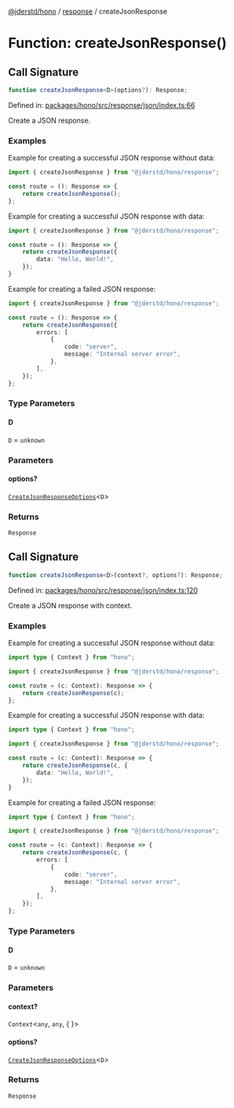 [@jderstd/hono](../../README.md) / [response](../README.md) / createJsonResponse

# Function: createJsonResponse()

## Call Signature

```ts
function createJsonResponse<D>(options?): Response;
```

Defined in: [packages/hono/src/response/json/index.ts:66](https://github.com/jderstd/hono/blob/0375d1964ace5bd38dea6e609d38e5f00aab5022/packages/hono/src/response/json/index.ts#L66)

Create a JSON response.

### Examples

Example for creating a successful JSON response without data:

```ts
import { createJsonResponse } from "@jderstd/hono/response";

const route = (): Response => {
    return createJsonResponse();
};
```

Example for creating a successful JSON response with data:

```ts
import { createJsonResponse } from "@jderstd/hono/response";

const route = (): Response => {
    return createJsonResponse({
        data: "Hello, World!",
    });
}
```

Example for creating a failed JSON response:

```ts
import { createJsonResponse } from "@jderstd/hono/response";

const route = (): Response => {
    return createJsonResponse({
        errors: [
            {
                code: "server",
                message: "Internal server error",
            },
        ],
    });
};
```

### Type Parameters

#### D

`D` = `unknown`

### Parameters

#### options?

[`CreateJsonResponseOptions`](../type-aliases/CreateJsonResponseOptions.md)\<`D`\>

### Returns

`Response`

## Call Signature

```ts
function createJsonResponse<D>(context?, options?): Response;
```

Defined in: [packages/hono/src/response/json/index.ts:120](https://github.com/jderstd/hono/blob/0375d1964ace5bd38dea6e609d38e5f00aab5022/packages/hono/src/response/json/index.ts#L120)

Create a JSON response with context.

### Examples

Example for creating a successful JSON response without data:

```ts
import type { Context } from "hono";

import { createJsonResponse } from "@jderstd/hono/response";

const route = (c: Context): Response => {
    return createJsonResponse(c);
};
```

Example for creating a successful JSON response with data:

```ts
import type { Context } from "hono";

import { createJsonResponse } from "@jderstd/hono/response";

const route = (c: Context): Response => {
    return createJsonResponse(c, {
        data: "Hello, World!",
    });
}
```

Example for creating a failed JSON response:

```ts
import type { Context } from "hono";

import { createJsonResponse } from "@jderstd/hono/response";

const route = (c: Context): Response => {
    return createJsonResponse(c, {
        errors: [
            {
                code: "server",
                message: "Internal server error",
            },
        ],
    });
};
```

### Type Parameters

#### D

`D` = `unknown`

### Parameters

#### context?

`Context`\<`any`, `any`, \{
\}\>

#### options?

[`CreateJsonResponseOptions`](../type-aliases/CreateJsonResponseOptions.md)\<`D`\>

### Returns

`Response`
